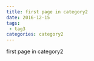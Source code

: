 ```yaml
---
title: first page in category2
date: 2016-12-15
tags:
 - tag3
categories: category2
---
```


first page in category2